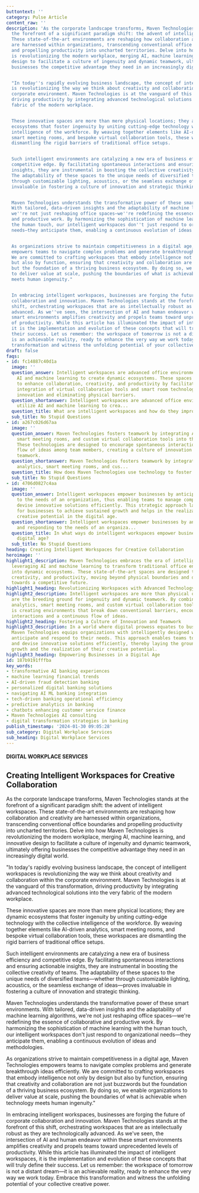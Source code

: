 ```yaml
---
buttontext: ''
category: Pulse Article
content_raw: ''
description: 'As the corporate landscape transforms, Maven Technologies stands at
  the forefront of a significant paradigm shift: the advent of intelligent workspaces.
  These state-of-the-art environments are reshaping how collaboration and creativity
  are harnessed within organizations, transcending conventional office boundaries
  and propelling productivity into uncharted territories. Delve into how Maven Technologies
  is revolutionizing the modern workplace, merging AI, machine learning, and innovative
  design to facilitate a culture of ingenuity and dynamic teamwork, ultimately offering
  businesses the competitive advantage they need in an increasingly digital world.


  "In today''s rapidly evolving business landscape, the concept of intelligent workspaces
  is revolutionizing the way we think about creativity and collaboration within the
  corporate environment. Maven Technologies is at the vanguard of this transformation,
  driving productivity by integrating advanced technological solutions into the very
  fabric of the modern workplace.


  These innovative spaces are more than mere physical locations; they are dynamic
  ecosystems that foster ingenuity by uniting cutting-edge technology with the collective
  intelligence of the workforce. By weaving together elements like AI-driven analytics,
  smart meeting rooms, and bespoke virtual collaboration tools, these workspaces are
  dismantling the rigid barriers of traditional office setups.


  Such intelligent environments are catalyzing a new era of business efficiency and
  competitive edge. By facilitating spontaneous interactions and ensuring actionable
  insights, they are instrumental in boosting the collective creativity of teams.
  The adaptability of these spaces to the unique needs of diversified teams—whether
  through customizable lighting, acoustics, or the seamless exchange of ideas—proves
  invaluable in fostering a culture of innovation and strategic thinking.


  Maven Technologies understands the transformative power of these smart environments.
  With tailored, data-driven insights and the adaptability of machine learning algorithms,
  we''re not just reshaping office spaces—we''re redefining the essence of collaborative
  and productive work. By harmonizing the sophistication of machine learning with
  the human touch, our intelligent workspaces don''t just respond to organizational
  needs—they anticipate them, enabling a continuous evolution of ideas and methodologies.


  As organizations strive to maintain competitiveness in a digital age, Maven Technologies
  empowers teams to navigate complex problems and generate breakthrough ideas efficiently.
  We are committed to crafting workspaces that embody intelligence not only by design
  but also by function, ensuring that creativity and collaboration are not just buzzwords
  but the foundation of a thriving business ecosystem. By doing so, we enable organizations
  to deliver value at scale, pushing the boundaries of what is achievable when technology
  meets human ingenuity."


  In embracing intelligent workspaces, businesses are forging the future of corporate
  collaboration and innovation. Maven Technologies stands at the forefront of this
  shift, orchestrating workspaces that are as intellectually robust as they are technologically
  advanced. As we''ve seen, the intersection of AI and human endeavor within these
  smart environments amplifies creativity and propels teams toward unprecedented levels
  of productivity. While this article has illuminated the impact of intelligent workspaces,
  it is the implementation and evolution of these concepts that will truly define
  their success. Let us remember: the workspace of tomorrow is not a distant dream—it
  is an achievable reality, ready to enhance the very way we work today. Embrace this
  transformation and witness the unfolding potential of your collective creative power.'
draft: false
faqs:
- id: fc14887c40d1a
  image: ''
  question_answer: Intelligent workspaces are advanced office environments that utilize
    AI and machine learning to create dynamic ecosystems. These spaces are tailored
    to enhance collaboration, creativity, and productivity by facilitating a seamless
    integration of virtual collaboration tools and smart room technology, thus encouraging
    innovation and eliminating physical barriers.
  question_shortanswer: Intelligent workspaces are advanced office environments that
    utilize AI and machine learning to crea...
  question_title: What are intelligent workspaces and how do they improve productivity?
  sub_title: No Stupid Questions
- id: a267c026d67aa
  image: ''
  question_answer: Maven Technologies fosters teamwork by integrating AI-driven analytics,
    smart meeting rooms, and custom virtual collaboration tools into the workplace.
    These technologies are designed to encourage spontaneous interactions and a continuous
    flow of ideas among team members, creating a culture of innovation and dynamic
    teamwork.
  question_shortanswer: Maven Technologies fosters teamwork by integrating AI-driven
    analytics, smart meeting rooms, and cus...
  question_title: How does Maven Technologies use technology to foster teamwork?
  sub_title: No Stupid Questions
- id: 4706d0827c4aa
  image: ''
  question_answer: Intelligent workspaces empower businesses by anticipating and responding
    to the needs of an organization, thus enabling teams to manage complexities and
    devise innovative solutions efficiently. This strategic approach lays the groundwork
    for businesses to achieve sustained growth and helps in the realization of their
    creative potential in the digital age.
  question_shortanswer: Intelligent workspaces empower businesses by anticipating
    and responding to the needs of an organiza...
  question_title: In what ways do intelligent workspaces empower businesses in today's
    digital age?
  sub_title: No Stupid Questions
heading: Creating Intelligent Workspaces for Creative Collaboration
heroimage: ''
highlight1_description: Maven Technologies embraces the era of intelligent workspaces,
  leveraging AI and machine learning to transform traditional office environments
  into dynamic ecosystems. These state-of-the-art spaces are designed to enhance collaboration,
  creativity, and productivity, moving beyond physical boundaries and driving businesses
  towards a competitive future.
highlight1_heading: Revolutionizing Workspaces with Advanced Technology
highlight2_description: Intelligent workspaces are more than physical offices; they
  are the breeding ground for ingenuity and dynamic teamwork. By combining AI-driven
  analytics, smart meeting rooms, and custom virtual collaboration tools, Maven Technologies
  is creating environments that break down conventional barriers, encouraging spontaneous
  interactions and a continuous flow of ideas.
highlight2_heading: Fostering a Culture of Innovation and Teamwork
highlight3_description: In a world where digital prowess equates to business success,
  Maven Technologies equips organizations with intelligently designed workspaces that
  anticipate and respond to their needs. This approach enables teams to navigate complexities
  and devise innovative solutions efficiently, thereby laying the groundwork for sustained
  growth and the realization of their creative potential.
highlight3_heading: Empowering Businesses in a Digital Age
id: 187b9191fffba
key_words:
- transformative AI banking experiences
- machine learning financial trends
- AI-driven fraud detection banking
- personalized digital banking solutions
- navigating AI ML banking integration
- tech-driven banking operational efficiency
- predictive analytics in banking
- chatbots enhancing customer service finance
- Maven Technologies AI consulting
- digital transformation strategies in banking
publish_timestamp: '2024-01-30 09:05:28'
sub_category: Digital Workplace Services
sub_heading: Digital Workplace Services
---
```


#### DIGITAL WORKPLACE SERVICES
## Creating Intelligent Workspaces for Creative Collaboration
As the corporate landscape transforms, Maven Technologies stands at the forefront of a significant paradigm shift: the advent of intelligent workspaces. These state-of-the-art environments are reshaping how collaboration and creativity are harnessed within organizations, transcending conventional office boundaries and propelling productivity into uncharted territories. Delve into how Maven Technologies is revolutionizing the modern workplace, merging AI, machine learning, and innovative design to facilitate a culture of ingenuity and dynamic teamwork, ultimately offering businesses the competitive advantage they need in an increasingly digital world.

"In today's rapidly evolving business landscape, the concept of intelligent workspaces is revolutionizing the way we think about creativity and collaboration within the corporate environment. Maven Technologies is at the vanguard of this transformation, driving productivity by integrating advanced technological solutions into the very fabric of the modern workplace.

These innovative spaces are more than mere physical locations; they are dynamic ecosystems that foster ingenuity by uniting cutting-edge technology with the collective intelligence of the workforce. By weaving together elements like AI-driven analytics, smart meeting rooms, and bespoke virtual collaboration tools, these workspaces are dismantling the rigid barriers of traditional office setups.

Such intelligent environments are catalyzing a new era of business efficiency and competitive edge. By facilitating spontaneous interactions and ensuring actionable insights, they are instrumental in boosting the collective creativity of teams. The adaptability of these spaces to the unique needs of diversified teams—whether through customizable lighting, acoustics, or the seamless exchange of ideas—proves invaluable in fostering a culture of innovation and strategic thinking.

Maven Technologies understands the transformative power of these smart environments. With tailored, data-driven insights and the adaptability of machine learning algorithms, we're not just reshaping office spaces—we're redefining the essence of collaborative and productive work. By harmonizing the sophistication of machine learning with the human touch, our intelligent workspaces don't just respond to organizational needs—they anticipate them, enabling a continuous evolution of ideas and methodologies.

As organizations strive to maintain competitiveness in a digital age, Maven Technologies empowers teams to navigate complex problems and generate breakthrough ideas efficiently. We are committed to crafting workspaces that embody intelligence not only by design but also by function, ensuring that creativity and collaboration are not just buzzwords but the foundation of a thriving business ecosystem. By doing so, we enable organizations to deliver value at scale, pushing the boundaries of what is achievable when technology meets human ingenuity."

In embracing intelligent workspaces, businesses are forging the future of corporate collaboration and innovation. Maven Technologies stands at the forefront of this shift, orchestrating workspaces that are as intellectually robust as they are technologically advanced. As we've seen, the intersection of AI and human endeavor within these smart environments amplifies creativity and propels teams toward unprecedented levels of productivity. While this article has illuminated the impact of intelligent workspaces, it is the implementation and evolution of these concepts that will truly define their success. Let us remember: the workspace of tomorrow is not a distant dream—it is an achievable reality, ready to enhance the very way we work today. Embrace this transformation and witness the unfolding potential of your collective creative power.